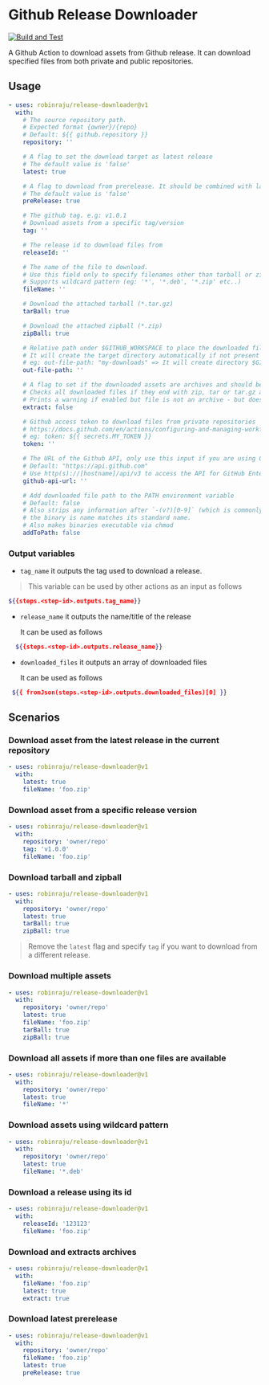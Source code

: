 # Github Release Downloader

[![Build and Test](https://github.com/robinraju/release-downloader/actions/workflows/ci.yml/badge.svg)](https://github.com/robinraju/release-downloader/actions/workflows/ci.yml)

A Github Action to download assets from Github release. It can download
specified files from both private and public repositories.

## Usage

```yaml
- uses: robinraju/release-downloader@v1
  with:
    # The source repository path.
    # Expected format {owner}/{repo}
    # Default: ${{ github.repository }}
    repository: ''

    # A flag to set the download target as latest release
    # The default value is 'false'
    latest: true

    # A flag to download from prerelease. It should be combined with latest flag.
    # The default value is 'false'
    preRelease: true

    # The github tag. e.g: v1.0.1
    # Download assets from a specific tag/version
    tag: ''

    # The release id to download files from
    releaseId: ''

    # The name of the file to download.
    # Use this field only to specify filenames other than tarball or zipball, if any.
    # Supports wildcard pattern (eg: '*', '*.deb', '*.zip' etc..)
    fileName: ''

    # Download the attached tarball (*.tar.gz)
    tarBall: true

    # Download the attached zipball (*.zip)
    zipBall: true

    # Relative path under $GITHUB_WORKSPACE to place the downloaded file(s)
    # It will create the target directory automatically if not present
    # eg: out-file-path: "my-downloads" => It will create directory $GITHUB_WORKSPACE/my-downloads
    out-file-path: ''

    # A flag to set if the downloaded assets are archives and should be extracted
    # Checks all downloaded files if they end with zip, tar or tar.gz and extracts them, if true.
    # Prints a warning if enabled but file is not an archive - but does not fail.
    extract: false

    # Github access token to download files from private repositories
    # https://docs.github.com/en/actions/configuring-and-managing-workflows/creating-and-storing-encrypted-secrets
    # eg: token: ${{ secrets.MY_TOKEN }}
    token: ''

    # The URL of the Github API, only use this input if you are using Github Enterprise
    # Default: "https://api.github.com"
    # Use http(s)://[hostname]/api/v3 to access the API for GitHub Enterprise Server
    github-api-url: ''

    # Add downloaded file path to the PATH environment variable
    # Default: false
    # Also strips any information after `-(v?)[0-9]` (which is commonly version and platform information), so that
    # the binary is name matches its standard name.
    # Also makes binaries executable via chmod
    addToPath: false
```

### Output variables

- `tag_name` it outputs the tag used to download a release.

> This variable can be used by other actions as an input as follows

```sh
${{steps.<step-id>.outputs.tag_name}}
```

- `release_name` it outputs the name/title of the release

  It can be used as follows

```sh
  ${{steps.<step-id>.outputs.release_name}}
```

- `downloaded_files` it outputs an array of downloaded files

  It can be used as follows

```sh
 ${{ fromJson(steps.<step-id>.outputs.downloaded_files)[0] }}
```

## Scenarios

### Download asset from the latest release in the current repository

```yaml
- uses: robinraju/release-downloader@v1
  with:
    latest: true
    fileName: 'foo.zip'
```

### Download asset from a specific release version

```yaml
- uses: robinraju/release-downloader@v1
  with:
    repository: 'owner/repo'
    tag: 'v1.0.0'
    fileName: 'foo.zip'
```

### Download tarball and zipball

```yaml
- uses: robinraju/release-downloader@v1
  with:
    repository: 'owner/repo'
    latest: true
    tarBall: true
    zipBall: true
```

> Remove the `latest` flag and specify `tag` if you want to download from a
> different release.

### Download multiple assets

```yaml
- uses: robinraju/release-downloader@v1
  with:
    repository: 'owner/repo'
    latest: true
    fileName: 'foo.zip'
    tarBall: true
    zipBall: true
```

### Download all assets if more than one files are available

```yaml
- uses: robinraju/release-downloader@v1
  with:
    repository: 'owner/repo'
    latest: true
    fileName: '*'
```

### Download assets using wildcard pattern

```yaml
- uses: robinraju/release-downloader@v1
  with:
    repository: 'owner/repo'
    latest: true
    fileName: '*.deb'
```

### Download a release using its id

```yaml
- uses: robinraju/release-downloader@v1
  with:
    releaseId: '123123'
    fileName: 'foo.zip'
```

### Download and extracts archives

```yaml
- uses: robinraju/release-downloader@v1
  with:
    fileName: 'foo.zip'
    latest: true
    extract: true
```

### Download latest prerelease

```yaml
- uses: robinraju/release-downloader@v1
  with:
    repository: 'owner/repo'
    fileName: 'foo.zip'
    latest: true
    preRelease: true
```
